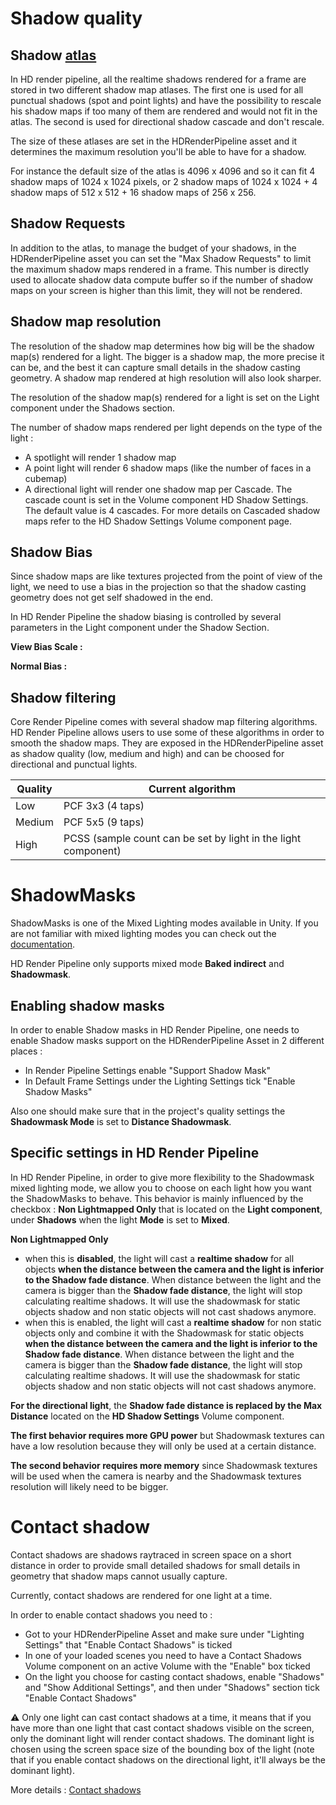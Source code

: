 # Shadow quality

## Shadow [atlas](https://github.com/Unity-Technologies/ScriptableRenderPipeline/wiki/Glossary#TextureAtlas)

In HD render pipeline, all the realtime shadows rendered for a frame are stored in two different shadow map atlases. The first one is used for all punctual shadows (spot and point lights) and have the possibility to rescale his shadow maps if too many of them are rendered and would not fit in the atlas. The second is used for directional shadow cascade and don't rescale.

The size of these atlases are set in the HDRenderPipeline asset and it determines the maximum resolution you'll be able to have for a shadow.

For instance the default size of the atlas is 4096 x 4096 and so it can fit 4 shadow maps of 1024 x 1024 pixels, or 2 shadow maps of 1024 x 1024 + 4 shadow maps of 512 x 512 + 16 shadow maps of 256 x 256.

## Shadow Requests
In addition to the atlas, to manage the budget of your shadows, in the HDRenderPipeline asset you can set the "Max Shadow Requests" to limit the maximum shadow maps rendered in a frame. This number is directly used to allocate shadow data compute buffer so if the number of shadow maps on your screen is higher than this limit, they will not be rendered.

## Shadow map resolution

The resolution of the shadow map determines how big will be the shadow map(s) rendered for a light. The bigger is a shadow map, the more precise it can be, and the best it can capture small details in the shadow casting geometry. A shadow map rendered at high resolution will also look sharper.

The resolution of the shadow map(s) rendered for a light is set on the Light component under the Shadows section.

The number of shadow maps rendered per light depends on the type of the light :

- A spotlight will render 1 shadow map
- A point light will render 6 shadow maps (like the number of faces in a cubemap)
- A directional light will render one shadow map per Cascade. The cascade count is set in the Volume component HD Shadow Settings. The default value is 4 cascades. For more details on Cascaded shadow maps refer to the HD Shadow Settings Volume component page.

## Shadow Bias

Since shadow maps are like textures projected from the point of view of the light, we need to use a bias in the projection so that the shadow casting geometry does not get self shadowed in the end.

In HD Render Pipeline the shadow biasing is controlled by several parameters in the Light component under the Shadow Section.

**View Bias Scale :**

**Normal Bias :**

## Shadow filtering

Core Render Pipeline comes with several shadow map filtering algorithms. HD Render Pipeline allows users to use some of these algorithms in order to smooth the shadow maps.
They are exposed in the HDRenderPipeline asset as shadow quality (low, medium and high) and can be choosed for directional and punctual lights.

Quality     |   Current algorithm
|-----------|------------------------|
Low | PCF 3x3 (4 taps)
Medium | PCF 5x5 (9 taps)
High | PCSS (sample count can be set by light in the light component)

# ShadowMasks

ShadowMasks is one of the Mixed Lighting modes available in Unity.
If you are not familiar with mixed lighting modes you can check out the [documentation](https://docs.unity3d.com/Manual/LightMode-Mixed.html).

HD Render Pipeline only supports mixed mode **Baked indirect** and **Shadowmask**.

## Enabling shadow masks

In order to enable Shadow masks in HD Render Pipeline, one needs to enable Shadow masks support on the HDRenderPipeline Asset in 2 different places :

- In Render Pipeline Settings enable "Support Shadow Mask"
- In Default Frame Settings under the Lighting Settings tick "Enable Shadow Masks"

Also one should make sure that in the project's quality settings the **Shadowmask Mode** is set to **Distance Shadowmask**.

## Specific settings in HD Render Pipeline

In HD Render Pipeline, in order to give more flexibility to the Shadowmask mixed lighting mode, we allow you to choose on each light how you want the ShadowMasks to behave.
This behavior is mainly influenced by the checkbox : **Non Lightmapped Only** that is located on the **Light component**, under **Shadows** when the light **Mode** is set to **Mixed**.

**Non Lightmapped Only** 
- when this is **disabled**, the light will cast a **realtime shadow** for all objects **when the distance between the camera and the light is inferior to the Shadow fade distance**. When distance between the light and the camera is bigger than the **Shadow fade distance**, the light will stop calculating realtime shadows. It will use the shadowmask for static objects shadow and non static objects will not cast shadows anymore. 
- when this is enabled, the light will cast a **realtime shadow** for non static objects only and combine it with the Shadowmask for static objects **when the distance between the camera and the light is inferior to the Shadow fade distance**. When distance between the light and the camera is bigger than the **Shadow fade distance**, the light will stop calculating realtime shadows. It will use the shadowmask for static objects shadow and non static objects will not cast shadows anymore.

**For the directional light**, the **Shadow fade distance is replaced by the Max Distance** located on the **HD Shadow Settings** Volume component.

**The first behavior requires more GPU power** but Shadowmask textures can have a low resolution because they will only be used at a certain distance.

**The second behavior requires more memory** since Shadowmask textures will be used when the camera is nearby and the Shadowmask textures resolution will likely need to be bigger.

# Contact shadow

Contact shadows are shadows raytraced in screen space on a short distance in order to provide small detailed shadows for small details in geometry that shadow maps cannot usually capture.

Currently, contact shadows are rendered for one light at a time.

In order to enable contact shadows you need to :

- Got to your HDRenderPipeline Asset and make sure under "Lighting Settings" that "Enable Contact Shadows" is ticked
- In one of your loaded scenes you need to have a Contact Shadows Volume component on an active Volume with the "Enable" box ticked
- On the light you choose for casting contact shadows, enable "Shadows" and "Show Additional Settings", and then under "Shadows" section tick "Enable Contact Shadows"

:warning: Only one light can cast contact shadows at a time, it means that if you have more than one light that cast contact shadows visible on the screen, only the dominant light will render contact shadows. The dominant light is chosen using the screen space size of the bounding box of the light (note that if you enable contact shadows on the directional light, it'll always be the dominant light).

More details : [Contact shadows](https://github.com/Unity-Technologies/ScriptableRenderPipeline/wiki/HD-Contact-Shadows)